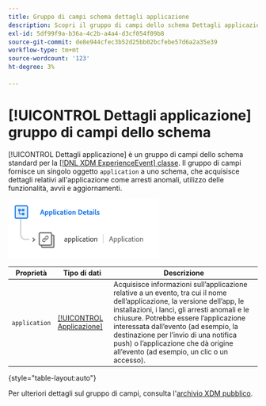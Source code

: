 ```yaml
---
title: Gruppo di campi schema dettagli applicazione
description: Scopri il gruppo di campi dello schema Dettagli applicazione.
exl-id: 5df99f9a-b36a-4c2b-a4a4-d3cf054f09b8
source-git-commit: de8e944cfec3b52d25bb02bcfebe57d6a2a35e39
workflow-type: tm+mt
source-wordcount: '123'
ht-degree: 3%

---
```


# [!UICONTROL Dettagli applicazione] gruppo di campi dello schema

[!UICONTROL Dettagli applicazione] è un gruppo di campi dello schema standard per la [[!DNL XDM ExperienceEvent] classe](../../classes/experienceevent.md). Il gruppo di campi fornisce un singolo oggetto `application` a uno schema, che acquisisce dettagli relativi all&#39;applicazione come arresti anomali, utilizzo delle funzionalità, avvii e aggiornamenti.

![](../../images/field-groups/application-details.png)

| Proprietà | Tipo di dati | Descrizione |
| --- | --- | --- |
| `application` | [[!UICONTROL Applicazione]](../../data-types/financial-account.md) | Acquisisce informazioni sull’applicazione relative a un evento, tra cui il nome dell’applicazione, la versione dell’app, le installazioni, i lanci, gli arresti anomali e le chiusure. Potrebbe essere l’applicazione interessata dall’evento (ad esempio, la destinazione per l’invio di una notifica push) o l’applicazione che dà origine all’evento (ad esempio, un clic o un accesso). |

{style="table-layout:auto"}

Per ulteriori dettagli sul gruppo di campi, consulta l&#39;[archivio XDM pubblico](https://github.com/adobe/xdm/blob/master/docs/reference/fieldgroups/experience-event/experienceevent-application.schema.json).
